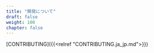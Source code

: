 ```yaml
---
title: "開発について"
draft: false
weight: 100
chapter: false
---
```


[CONTRIBUTING]({{<relref "CONTRIBUTING.ja_jp.md">}})
